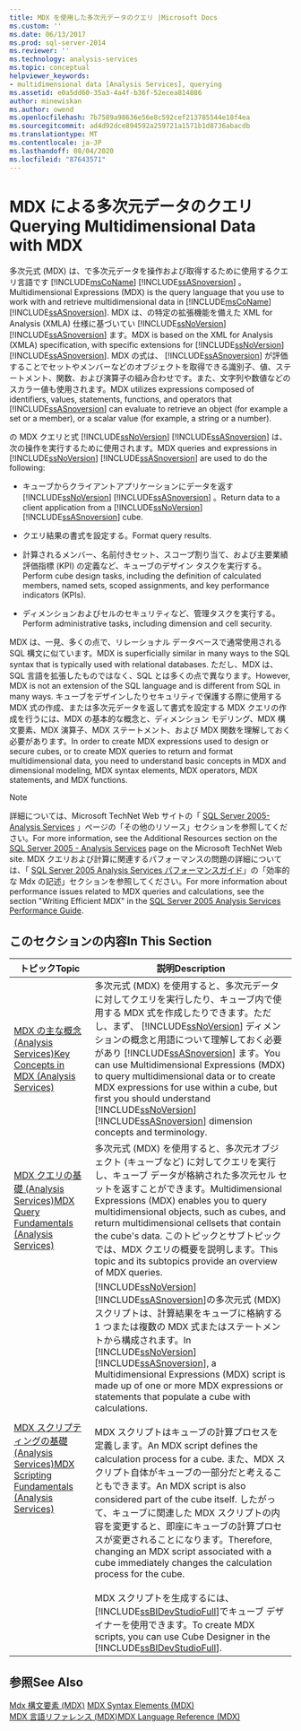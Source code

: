 ```yaml
---
title: MDX を使用した多次元データのクエリ |Microsoft Docs
ms.custom: ''
ms.date: 06/13/2017
ms.prod: sql-server-2014
ms.reviewer: ''
ms.technology: analysis-services
ms.topic: conceptual
helpviewer_keywords:
- multidimensional data [Analysis Services], querying
ms.assetid: e0a5dd60-35a3-4a4f-b36f-52ecea814886
author: minewiskan
ms.author: owend
ms.openlocfilehash: 7b7589a98636e56e8c592cef213785544e18f4ea
ms.sourcegitcommit: ad4d92dce894592a259721a1571b1d8736abacdb
ms.translationtype: MT
ms.contentlocale: ja-JP
ms.lasthandoff: 08/04/2020
ms.locfileid: "87643571"
---
```

# <a name="querying-multidimensional-data-with-mdx"></a><span data-ttu-id="a8a9c-102">MDX による多次元データのクエリ</span><span class="sxs-lookup"><span data-stu-id="a8a9c-102">Querying Multidimensional Data with MDX</span></span>
  <span data-ttu-id="a8a9c-103">多次元式 (MDX) は、で多次元データを操作および取得するために使用するクエリ言語です [!INCLUDE[msCoName](../../../includes/msconame-md.md)] [!INCLUDE[ssASnoversion](../../../includes/ssasnoversion-md.md)] 。</span><span class="sxs-lookup"><span data-stu-id="a8a9c-103">Multidimensional Expressions (MDX) is the query language that you use to work with and retrieve multidimensional data in [!INCLUDE[msCoName](../../../includes/msconame-md.md)] [!INCLUDE[ssASnoversion](../../../includes/ssasnoversion-md.md)].</span></span> <span data-ttu-id="a8a9c-104">MDX は、の特定の拡張機能を備えた XML for Analysis (XMLA) 仕様に基づいてい [!INCLUDE[ssNoVersion](../../../includes/ssnoversion-md.md)] [!INCLUDE[ssASnoversion](../../../includes/ssasnoversion-md.md)] ます。</span><span class="sxs-lookup"><span data-stu-id="a8a9c-104">MDX is based on the XML for Analysis (XMLA) specification, with specific extensions for [!INCLUDE[ssNoVersion](../../../includes/ssnoversion-md.md)] [!INCLUDE[ssASnoversion](../../../includes/ssasnoversion-md.md)].</span></span> <span data-ttu-id="a8a9c-105">MDX の式は、 [!INCLUDE[ssASnoversion](../../../includes/ssasnoversion-md.md)] が評価することでセットやメンバーなどのオブジェクトを取得できる識別子、値、ステートメント、関数、および演算子の組み合わせです。また、文字列や数値などのスカラー値も使用されます。</span><span class="sxs-lookup"><span data-stu-id="a8a9c-105">MDX utilizes expressions composed of identifiers, values, statements, functions, and operators that [!INCLUDE[ssASnoversion](../../../includes/ssasnoversion-md.md)] can evaluate to retrieve an object (for example a set or a member), or a scalar value (for example, a string or a number).</span></span>  
  
 <span data-ttu-id="a8a9c-106">の MDX クエリと式 [!INCLUDE[ssNoVersion](../../../includes/ssnoversion-md.md)] [!INCLUDE[ssASnoversion](../../../includes/ssasnoversion-md.md)] は、次の操作を実行するために使用されます。</span><span class="sxs-lookup"><span data-stu-id="a8a9c-106">MDX queries and expressions in [!INCLUDE[ssNoVersion](../../../includes/ssnoversion-md.md)] [!INCLUDE[ssASnoversion](../../../includes/ssasnoversion-md.md)] are used to do the following:</span></span>  
  
-   <span data-ttu-id="a8a9c-107">キューブからクライアントアプリケーションにデータを返す [!INCLUDE[ssNoVersion](../../../includes/ssnoversion-md.md)] [!INCLUDE[ssASnoversion](../../../includes/ssasnoversion-md.md)] 。</span><span class="sxs-lookup"><span data-stu-id="a8a9c-107">Return data to a client application from a [!INCLUDE[ssNoVersion](../../../includes/ssnoversion-md.md)] [!INCLUDE[ssASnoversion](../../../includes/ssasnoversion-md.md)] cube.</span></span>  
  
-   <span data-ttu-id="a8a9c-108">クエリ結果の書式を設定する。</span><span class="sxs-lookup"><span data-stu-id="a8a9c-108">Format query results.</span></span>  
  
-   <span data-ttu-id="a8a9c-109">計算されるメンバー、名前付きセット、スコープ割り当て、および主要業績評価指標 (KPI) の定義など、キューブのデザイン タスクを実行する。</span><span class="sxs-lookup"><span data-stu-id="a8a9c-109">Perform cube design tasks, including the definition of calculated members, named sets, scoped assignments, and key performance indicators (KPIs).</span></span>  
  
-   <span data-ttu-id="a8a9c-110">ディメンションおよびセルのセキュリティなど、管理タスクを実行する。</span><span class="sxs-lookup"><span data-stu-id="a8a9c-110">Perform administrative tasks, including dimension and cell security.</span></span>  
  
 <span data-ttu-id="a8a9c-111">MDX は、一見、多くの点で、リレーショナル データベースで通常使用される SQL 構文に似ています。</span><span class="sxs-lookup"><span data-stu-id="a8a9c-111">MDX is superficially similar in many ways to the SQL syntax that is typically used with relational databases.</span></span> <span data-ttu-id="a8a9c-112">ただし、MDX は、SQL 言語を拡張したものではなく、SQL とは多くの点で異なります。</span><span class="sxs-lookup"><span data-stu-id="a8a9c-112">However, MDX is not an extension of the SQL language and is different from SQL in many ways.</span></span> <span data-ttu-id="a8a9c-113">キューブをデザインしたりセキュリティで保護する際に使用する MDX 式の作成、または多次元データを返して書式を設定する MDX クエリの作成を行うには、MDX の基本的な概念と、ディメンション モデリング、MDX 構文要素、MDX 演算子、MDX ステートメント、および MDX 関数を理解しておく必要があります。</span><span class="sxs-lookup"><span data-stu-id="a8a9c-113">In order to create MDX expressions used to design or secure cubes, or to create MDX queries to return and format multidimensional data, you need to understand basic concepts in MDX and dimensional modeling, MDX syntax elements, MDX operators, MDX statements, and MDX functions.</span></span>  
  
> [!NOTE]  
>  <span data-ttu-id="a8a9c-114">詳細については、Microsoft TechNet Web サイトの「 [SQL Server 2005-Analysis Services](https://go.microsoft.com/fwlink/?LinkId=80853) 」ページの「その他のリソース」セクションを参照してください。</span><span class="sxs-lookup"><span data-stu-id="a8a9c-114">For more information, see the Additional Resources section on the [SQL Server 2005 - Analysis Services](https://go.microsoft.com/fwlink/?LinkId=80853) page on the Microsoft TechNet Web site.</span></span> <span data-ttu-id="a8a9c-115">MDX クエリおよび計算に関連するパフォーマンスの問題の詳細については、「 [SQL Server 2005 Analysis Services パフォーマンスガイド](https://docsbay.net/Microsoft-SQL-Server-2005-Analysis-Services-Performance-Guide)」の「効率的な Mdx の記述」セクションを参照してください。</span><span class="sxs-lookup"><span data-stu-id="a8a9c-115">For more information about performance issues related to MDX queries and calculations, see the section "Writing Efficient MDX" in the [SQL Server 2005 Analysis Services Performance Guide](https://docsbay.net/Microsoft-SQL-Server-2005-Analysis-Services-Performance-Guide).</span></span>  
  
## <a name="in-this-section"></a><span data-ttu-id="a8a9c-116">このセクションの内容</span><span class="sxs-lookup"><span data-stu-id="a8a9c-116">In This Section</span></span>  
  
|<span data-ttu-id="a8a9c-117">トピック</span><span class="sxs-lookup"><span data-stu-id="a8a9c-117">Topic</span></span>|<span data-ttu-id="a8a9c-118">説明</span><span class="sxs-lookup"><span data-stu-id="a8a9c-118">Description</span></span>|  
|-----------|-----------------|  
|[<span data-ttu-id="a8a9c-119">MDX の主な概念 &#40;Analysis Services&#41;</span><span class="sxs-lookup"><span data-stu-id="a8a9c-119">Key Concepts in MDX &#40;Analysis Services&#41;</span></span>](../key-concepts-in-mdx-analysis-services.md)|<span data-ttu-id="a8a9c-120">多次元式 (MDX) を使用すると、多次元データに対してクエリを実行したり、キューブ内で使用する MDX 式を作成したりできます。ただし、まず、 [!INCLUDE[ssNoVersion](../../../includes/ssnoversion-md.md)] ディメンションの概念と用語について理解しておく必要があり [!INCLUDE[ssASnoversion](../../../includes/ssasnoversion-md.md)] ます。</span><span class="sxs-lookup"><span data-stu-id="a8a9c-120">You can use Multidimensional Expressions (MDX) to query multidimensional data or to create MDX expressions for use within a cube, but first you should understand [!INCLUDE[ssNoVersion](../../../includes/ssnoversion-md.md)] [!INCLUDE[ssASnoversion](../../../includes/ssasnoversion-md.md)] dimension concepts and terminology.</span></span>|  
|[<span data-ttu-id="a8a9c-121">MDX クエリの基礎 &#40;Analysis Services&#41;</span><span class="sxs-lookup"><span data-stu-id="a8a9c-121">MDX Query Fundamentals &#40;Analysis Services&#41;</span></span>](mdx-query-fundamentals-analysis-services.md)|<span data-ttu-id="a8a9c-122">多次元式 (MDX) を使用すると、多次元オブジェクト (キューブなど) に対してクエリを実行し、キューブ データが格納された多次元セル セットを返すことができます。</span><span class="sxs-lookup"><span data-stu-id="a8a9c-122">Multidimensional Expressions (MDX) enables you to query multidimensional objects, such as cubes, and return multidimensional cellsets that contain the cube's data.</span></span> <span data-ttu-id="a8a9c-123">このトピックとサブトピックでは、MDX クエリの概要を説明します。</span><span class="sxs-lookup"><span data-stu-id="a8a9c-123">This topic and its subtopics provide an overview of MDX queries.</span></span>|  
|[<span data-ttu-id="a8a9c-124">MDX スクリプティングの基礎 &#40;Analysis Services&#41;</span><span class="sxs-lookup"><span data-stu-id="a8a9c-124">MDX Scripting Fundamentals &#40;Analysis Services&#41;</span></span>](mdx-scripting-fundamentals-analysis-services.md)|<span data-ttu-id="a8a9c-125">[!INCLUDE[ssNoVersion](../../../includes/ssnoversion-md.md)] [!INCLUDE[ssASnoversion](../../../includes/ssasnoversion-md.md)]の多次元式 (MDX) スクリプトは、計算結果をキューブに格納する 1 つまたは複数の MDX 式またはステートメントから構成されます。</span><span class="sxs-lookup"><span data-stu-id="a8a9c-125">In [!INCLUDE[ssNoVersion](../../../includes/ssnoversion-md.md)] [!INCLUDE[ssASnoversion](../../../includes/ssasnoversion-md.md)], a Multidimensional Expressions (MDX) script is made up of one or more MDX expressions or statements that populate a cube with calculations.</span></span><br /><br /> <span data-ttu-id="a8a9c-126">MDX スクリプトはキューブの計算プロセスを定義します。</span><span class="sxs-lookup"><span data-stu-id="a8a9c-126">An MDX script defines the calculation process for a cube.</span></span> <span data-ttu-id="a8a9c-127">また、MDX スクリプト自体がキューブの一部分だと考えることもできます。</span><span class="sxs-lookup"><span data-stu-id="a8a9c-127">An MDX script is also considered part of the cube itself.</span></span> <span data-ttu-id="a8a9c-128">したがって、キューブに関連した MDX スクリプトの内容を変更すると、即座にキューブの計算プロセスが変更されることになります。</span><span class="sxs-lookup"><span data-stu-id="a8a9c-128">Therefore, changing an MDX script associated with a cube immediately changes the calculation process for the cube.</span></span><br /><br /> <span data-ttu-id="a8a9c-129">MDX スクリプトを生成するには、 [!INCLUDE[ssBIDevStudioFull](../../../includes/ssbidevstudiofull-md.md)]でキューブ デザイナーを使用できます。</span><span class="sxs-lookup"><span data-stu-id="a8a9c-129">To create MDX scripts, you can use Cube Designer in the [!INCLUDE[ssBIDevStudioFull](../../../includes/ssbidevstudiofull-md.md)].</span></span>|  
  
## <a name="see-also"></a><span data-ttu-id="a8a9c-130">参照</span><span class="sxs-lookup"><span data-stu-id="a8a9c-130">See Also</span></span>  
 <span data-ttu-id="a8a9c-131">[Mdx 構文要素 &#40;MDX&#41;](/sql/mdx/mdx-syntax-elements-mdx) </span><span class="sxs-lookup"><span data-stu-id="a8a9c-131">[MDX Syntax Elements &#40;MDX&#41;](/sql/mdx/mdx-syntax-elements-mdx) </span></span>  
 [<span data-ttu-id="a8a9c-132">MDX 言語リファレンス &#40;MDX&#41;</span><span class="sxs-lookup"><span data-stu-id="a8a9c-132">MDX Language Reference &#40;MDX&#41;</span></span>](/sql/mdx/mdx-language-reference-mdx)  
  
  
